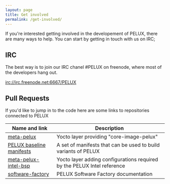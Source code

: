 ```yaml
---
layout: page
title: Get involved
permalink: /get-involved/
---
```


If you're interested getting involved in the developement of PELUX, there are many ways to help.
You can start by getting in touch with us on IRC;

## IRC

The best way is to join our IRC chanel #PELUX on freenode, where most of the developers hang out.

[irc://irc.freenode.net:6667/PELUX](irc://irc.freenode.net:6667/PELUX)

## Pull Requests

If you'd like to jump in to the code here are some links to repositories connected to PELUX

<table>
    <thead>
        <tr>
            <th>Name and link</th>
            <th>Description</th>
        </tr>
    </thead>
    <tbody>
        <tr>
            <td>
                <a href="https://github.com/Pelagicore/meta-pelux">meta-pelux</a>
            </td>
            <td>
                Yocto layer providing "core-image-pelux"
            </td>
        </tr>
        <tr>
            <td>
                <a href="https://github.com/Pelagicore/pelux-manifests">PELUX baseline manifests</a>
            </td>
            <td>
                A set of manifests that can be used to build variants of PELUX 
            </td>
        </tr>
        <tr>
            <td>
                <a href="https://github.com/Pelagicore/meta-pelux-bsp-intel">meta-pelux-intel-bsp</a>
            </td>
            <td>
                Yocto layer adding configurations required by the PELUX Intel reference
            </td>
        </tr>
        <tr>
            <td>
                <a href="https://github.com/Pelagicore/software-factory">software-factory</a>
            </td>
            <td>
                PELUX Software Factory documentation
            </td>
        </tr>
    </tbody>
</table>

